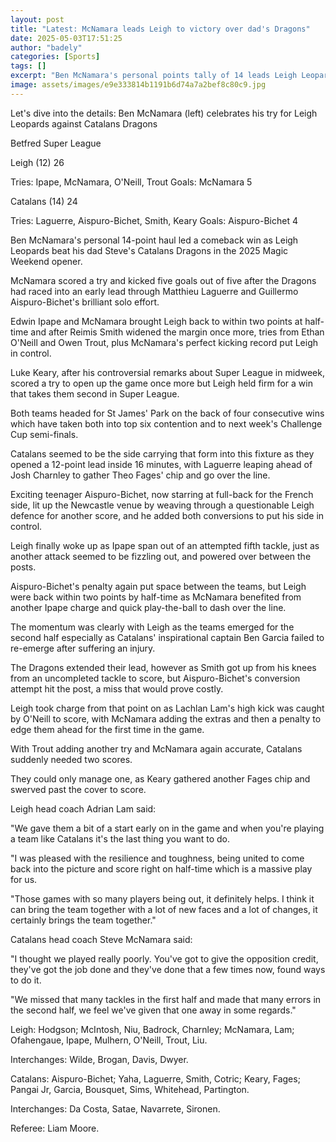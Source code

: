 ```yaml
---
layout: post
title: "Latest: McNamara leads Leigh to victory over dad's Dragons"
date: 2025-05-03T17:51:25
author: "badely"
categories: [Sports]
tags: []
excerpt: "Ben McNamara's personal points tally of 14 leads Leigh Leopards to a comeback win over Catalans Dragons at Magic Weekend."
image: assets/images/e9e333814b1191b6d74a7a2bef8c80c9.jpg
---
```


Let's dive into the details: Ben McNamara (left) celebrates his try for Leigh Leopards against Catalans Dragons

Betfred Super League

Leigh (12) 26

Tries: Ipape, McNamara, O'Neill, Trout Goals: McNamara 5

Catalans (14)  24

Tries: Laguerre, Aispuro-Bichet, Smith, Keary Goals: Aispuro-Bichet 4

Ben McNamara's personal 14-point haul led a comeback win as Leigh Leopards beat his dad Steve's Catalans Dragons in the 2025 Magic Weekend opener.

McNamara scored a try and kicked five goals out of five after the Dragons had raced into an early lead through Matthieu Laguerre and Guillermo Aispuro-Bichet's brilliant solo effort.

Edwin Ipape and McNamara brought Leigh back to within two points at half-time and after Reimis Smith widened the margin once more, tries from Ethan O'Neill and Owen Trout, plus McNamara's perfect kicking record put Leigh in control.

Luke Keary, after his controversial remarks about Super League in midweek, scored a try to open up the game once more but Leigh held firm for a win that takes them second in Super League.

Both teams headed for St James' Park on the back of four consecutive wins which have taken both into top six contention and to next week's Challenge Cup semi-finals.

Catalans seemed to be the side carrying that form into this fixture as they opened a 12-point lead inside 16 minutes, with Laguerre leaping ahead of Josh Charnley to gather Theo Fages' chip and go over the line.

Exciting teenager Aispuro-Bichet, now starring at full-back for the French side, lit up the Newcastle venue by weaving through a questionable Leigh defence for another score, and he added both conversions to put his side in control.

Leigh finally woke up as Ipape span out of an attempted fifth tackle, just as another attack seemed to be fizzling out, and powered over between the posts.

Aispuro-Bichet's penalty again put space between the teams, but Leigh were back within two points by half-time as McNamara benefited from another Ipape charge and quick play-the-ball to dash over the line.

The momentum was clearly with Leigh as the teams emerged for the second half especially as Catalans' inspirational captain Ben Garcia failed to re-emerge after suffering an injury.

The Dragons extended their lead, however as Smith got up from his knees from an uncompleted tackle to score, but Aispuro-Bichet's conversion attempt hit the post, a miss that would prove costly.

Leigh took charge from that point on as Lachlan Lam's high kick was caught by O'Neill to score, with McNamara adding the extras and then a penalty to edge them ahead for the first time in the game.

With Trout adding another try and McNamara again accurate, Catalans suddenly needed two scores.

They could only manage one, as Keary gathered another Fages chip and swerved past the cover to score.

Leigh head coach Adrian Lam said: 

"We gave them a bit of a start early on in the game and when you're playing a team like Catalans it's the last thing you want to do.

"I was pleased with the resilience and toughness, being united to come back into the picture and score right on half-time which is a massive play for us.

"Those games with so many players being out, it definitely helps. I think it can bring the team together with a lot of new faces and a lot of changes, it certainly brings the team together."

Catalans head coach Steve McNamara said: 

"I thought we played really poorly. You've got to give the opposition credit, they've got the job done and they've done that a few times now, found ways to do it.

"We missed that many tackles in the first half and made that many errors in the second half, we feel we've given that one away in some regards."

Leigh: Hodgson; McIntosh, Niu, Badrock, Charnley; McNamara, Lam; Ofahengaue, Ipape, Mulhern, O'Neill, Trout, Liu.

Interchanges: Wilde, Brogan, Davis, Dwyer.

Catalans: Aispuro-Bichet; Yaha, Laguerre, Smith, Cotric; Keary, Fages; Pangai Jr, Garcia, Bousquet, Sims, Whitehead, Partington.

Interchanges: Da Costa, Satae, Navarrete, Sironen.

Referee: Liam Moore.

